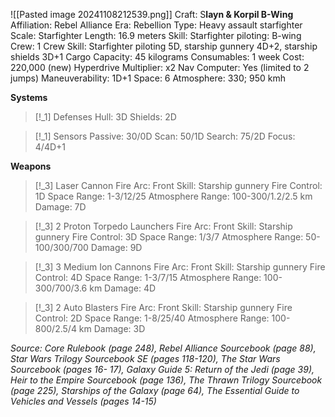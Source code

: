 ![[Pasted image 20241108212539.png]]
Craft: S**layn & Korpil B-Wing**
Affiliation: Rebel Alliance
Era: Rebellion
Type: Heavy assault starfighter
Scale: Starfighter
Length: 16.9 meters
Skill: Starfighter piloting: B-wing
Crew: 1
Crew Skill: Starfighter piloting 5D, starship gunnery 4D+2, starship shields 3D+1
Cargo Capacity: 45 kilograms
Consumables: 1 week
Cost: 220,000 (new)
Hyperdrive Multiplier: x2
Nav Computer: Yes (limited to 2 jumps)
Maneuverability: 1D+1
Space: 6
Atmosphere: 330; 950 kmh

**Systems**
> [!_1] Defenses
> Hull: 3D
> Shields: 2D

> [!_1] Sensors
> Passive: 30/0D
> Scan: 50/1D
> Search: 75/2D
> Focus: 4/4D+1

**Weapons**
> [!_3] Laser Cannon
> Fire Arc: Front
> Skill: Starship gunnery
> Fire Control: 1D
> Space Range: 1-3/12/25
> Atmosphere Range: 100-300/1.2/2.5 km
> Damage: 7D

> [!_3] 2 Proton Torpedo Launchers
> Fire Arc: Front
> Skill: Starship gunnery
> Fire Control: 3D
> Space Range: 1/3/7
> Atmosphere Range: 50-100/300/700
> Damage: 9D

> [!_3] 3 Medium Ion Cannons
> Fire Arc: Front
> Skill: Starship gunnery
> Fire Control: 4D
> Space Range: 1-3/7/15
> Atmosphere Range: 100-300/700/3.6 km
> Damage: 4D

> [!_3] 2 Auto Blasters
> Fire Arc: Front
> Skill: Starship gunnery
> Fire Control: 2D
> Space Range: 1-8/25/40
> Atmosphere Range: 100-800/2.5/4 km
> Damage: 3D




*Source: Core Rulebook (page 248), Rebel Alliance Sourcebook (page 88), Star Wars Trilogy Sourcebook SE (pages 118-120), The Star Wars Sourcebook (pages 16- 17), Galaxy Guide 5: Return of the Jedi (page 39), Heir to the Empire Sourcebook (page 136), The Thrawn Trilogy Sourcebook (page 225), Starships of the Galaxy (page 64), The Essential Guide to Vehicles and Vessels (pages 14-15)*